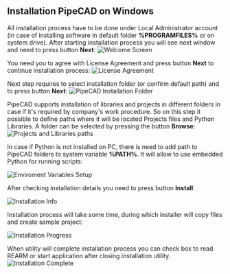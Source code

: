## Installation PipeCAD on Windows
All installation process have to be done under Local Administrator account (in case of installing software in default folder **%PROGRAMFILES%** or on system drive).
After starting installation process you will see next window and need to press button **Next**:
![Welcome Screen](../../images/installation/windows/welcome_screen_en.png)

You need you to agree with License Agreement and press button **Next** to continue installation process:
![License Agreement](../../images/installation/windows/license_agreement_en.png)

Next step requires to select installation folder (or confirm default path) and to press button **Next**:
![PipeCAD Installation Folder](../../images/installation/windows/pipecad_path_en.png)

PipeCAD supports installation of libraries and projects in different folders in case if it's required by company's work procedure. So on this step it possible to define paths where it will be located Projects files and Python Libraries. A folder can be selected by pressing the button **Browse**:
![Projects and Libraries paths](../../images/installation/windows/project_libraries_paths_en.png)

In case if Python is not installed on PC, there is need to add path to PipeCAD folders to system variable **%PATH%**. It will allow to use embedded Python for running scripts:

![Enviroment Variables Setup](../../images/installation/windows/environment_variables_en.png)

After checking installation details you need to press button **Install**:

![Installation Info](../../images/installation/windows/installation_info.png)

Installation process will take some time, during which installer will copy files and create sample project:

![Installation Progress](../../images/installation/windows/installation_progress_en.png)

When utility will complete installation process you can check box to read REARM or start application after closing installation utility.   
![Installation Complete](../../images/installation/windows/installation_complete_en.png)
